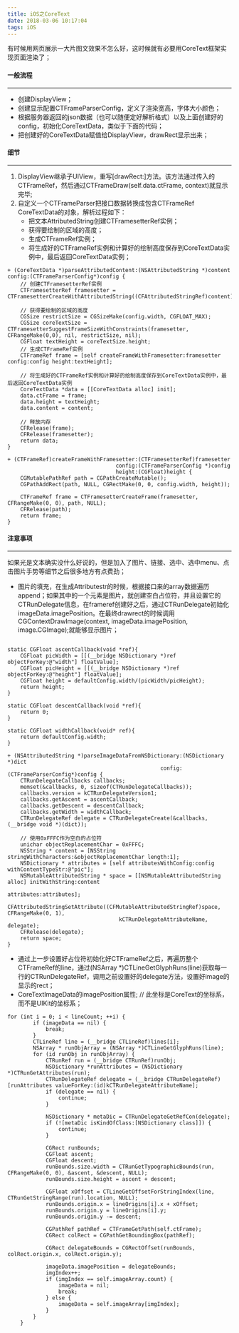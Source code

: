 ```yaml
---
title: iOS之CoreText
date: 2018-03-06 10:17:04
tags: iOS
---
```


有时候用网页展示一大片图文效果不怎么好，这时候就有必要用CoreText框架实现页面渲染了；

#### 一般流程
---
* 创建DisplayView；
* 创建显示配置CTFrameParserConfig，定义了渲染宽高，字体大小颜色；
* 根据服务器返回的json数据（也可以随便定好解析格式）以及上面创建好的config，初始化CoreTextData，类似于下面的代码；
* 把创建好的CoreTextData赋值给DisplayView，drawRect显示出来；

#### 细节
---
1. DisplayView继承子UIView，重写[drawRect:]方法。该方法通过传入的CTFrameRef，然后通过CTFrameDraw(self.data.ctFrame, context)就显示完毕;
2. 自定义一个CTFrameParser把接口数据转换成包含CTFrameRef CoreTextData的对象，解析过程如下：
	- 把文本AttributedString创建CTFramesetterRef实例；
	- 获得要绘制的区域的高度；
	- 生成CTFrameRef实例；
	- 将生成好的CTFrameRef实例和计算好的绘制高度保存到CoreTextData实例中，最后返回CoreTextData实例；

```
+ (CoreTextData *)parseAttributedContent:(NSAttributedString *)content config:(CTFrameParserConfig*)config {
    // 创建CTFramesetterRef实例
    CTFramesetterRef framesetter = CTFramesetterCreateWithAttributedString((CFAttributedStringRef)content);
    
    // 获得要绘制的区域的高度
    CGSize restrictSize = CGSizeMake(config.width, CGFLOAT_MAX);
    CGSize coreTextSize = CTFramesetterSuggestFrameSizeWithConstraints(framesetter, CFRangeMake(0,0), nil, restrictSize, nil);
    CGFloat textHeight = coreTextSize.height;
    // 生成CTFrameRef实例
    CTFrameRef frame = [self createFrameWithFramesetter:framesetter config:config height:textHeight];
    
    // 将生成好的CTFrameRef实例和计算好的绘制高度保存到CoreTextData实例中，最后返回CoreTextData实例
    CoreTextData *data = [[CoreTextData alloc] init];
    data.ctFrame = frame;
    data.height = textHeight;
    data.content = content;
    
    // 释放内存
    CFRelease(frame);
    CFRelease(framesetter);
    return data;
}

+ (CTFrameRef)createFrameWithFramesetter:(CTFramesetterRef)framesetter
                                  config:(CTFrameParserConfig *)config
                                  height:(CGFloat)height {
    CGMutablePathRef path = CGPathCreateMutable();
    CGPathAddRect(path, NULL, CGRectMake(0, 0, config.width, height));
    
    CTFrameRef frame = CTFramesetterCreateFrame(framesetter, CFRangeMake(0, 0), path, NULL);
    CFRelease(path);
    return frame;
}

```

#### 注意事项
---
如果光是文本确实没什么好说的，但是加入了图片、链接、选中、选中menu、点击图片手势等细节之后很多地方有点费劲；

* 图片的填充，在生成Attributestr的时候，根据接口来的array数据遍历append；如果其中的一个元素是图片，就创建空白占位符，并且设置它的CTRunDelegate信息，在frameref创建好之后，通过CTRunDelegate初始化imageData.imagePosition。在最终drawrect的时候调用CGContextDrawImage(context, imageData.imagePosition, image.CGImage);就能够显示图片；

```

static CGFloat ascentCallback(void *ref){
    CGFloat picWidth = [[(__bridge NSDictionary *)ref objectForKey:@"width"] floatValue];
    CGFloat picHeight = [[(__bridge NSDictionary *)ref objectForKey:@"height"] floatValue];
    CGFloat height = defaultConfig.width/(picWidth/picHeight);
    return height;
}

static CGFloat descentCallback(void *ref){
    return 0;
}

static CGFloat widthCallback(void* ref){
    return defaultConfig.width;
}

+ (NSAttributedString *)parseImageDataFromNSDictionary:(NSDictionary *)dict
                                                config:(CTFrameParserConfig*)config {
    CTRunDelegateCallbacks callbacks;
    memset(&callbacks, 0, sizeof(CTRunDelegateCallbacks));
    callbacks.version = kCTRunDelegateVersion1;
    callbacks.getAscent = ascentCallback;
    callbacks.getDescent = descentCallback;
    callbacks.getWidth = widthCallback;
    CTRunDelegateRef delegate = CTRunDelegateCreate(&callbacks, (__bridge void *)(dict));
    
    // 使用0xFFFC作为空白的占位符
    unichar objectReplacementChar = 0xFFFC;
    NSString * content = [NSString stringWithCharacters:&objectReplacementChar length:1];
    NSDictionary * attributes = [self attributesWithConfig:config withContentTypeStr:@"pic"];
    NSMutableAttributedString * space = [[NSMutableAttributedString alloc] initWithString:content
                                                                               attributes:attributes];
    CFAttributedStringSetAttribute((CFMutableAttributedStringRef)space, CFRangeMake(0, 1),
                                   kCTRunDelegateAttributeName, delegate);
    CFRelease(delegate);
    return space;
}
```

* 通过上一步设置好占位符初始化好CTFrameRef之后，再遍历整个CTFrameRef的line，通过(NSArray *)CTLineGetGlyphRuns(line)获取每一行的CTRunDelegateRef，调用之前设置好的delegate方法，设置好image的显示的rect；
* CoreTextImageData的imagePosition属性; // 此坐标是CoreText的坐标系，而不是UIKit的坐标系；


```
for (int i = 0; i < lineCount; ++i) {
        if (imageData == nil) {
            break;
        }
        CTLineRef line = (__bridge CTLineRef)lines[i];
        NSArray * runObjArray = (NSArray *)CTLineGetGlyphRuns(line);
        for (id runObj in runObjArray) {
            CTRunRef run = (__bridge CTRunRef)runObj;
            NSDictionary *runAttributes = (NSDictionary *)CTRunGetAttributes(run);
            CTRunDelegateRef delegate = (__bridge CTRunDelegateRef)[runAttributes valueForKey:(id)kCTRunDelegateAttributeName];
            if (delegate == nil) {
                continue;
            }
            
            NSDictionary * metaDic = CTRunDelegateGetRefCon(delegate);
            if (![metaDic isKindOfClass:[NSDictionary class]]) {
                continue;
            }
            
            CGRect runBounds;
            CGFloat ascent;
            CGFloat descent;
            runBounds.size.width = CTRunGetTypographicBounds(run, CFRangeMake(0, 0), &ascent, &descent, NULL);
            runBounds.size.height = ascent + descent;
            
            CGFloat xOffset = CTLineGetOffsetForStringIndex(line, CTRunGetStringRange(run).location, NULL);
            runBounds.origin.x = lineOrigins[i].x + xOffset;
            runBounds.origin.y = lineOrigins[i].y;
            runBounds.origin.y -= descent;
            
            CGPathRef pathRef = CTFrameGetPath(self.ctFrame);
            CGRect colRect = CGPathGetBoundingBox(pathRef);
            
            CGRect delegateBounds = CGRectOffset(runBounds, colRect.origin.x, colRect.origin.y);
            
            imageData.imagePosition = delegateBounds;
            imgIndex++;
            if (imgIndex == self.imageArray.count) {
                imageData = nil;
                break;
            } else {
                imageData = self.imageArray[imgIndex];
            }
        }
    }
```
